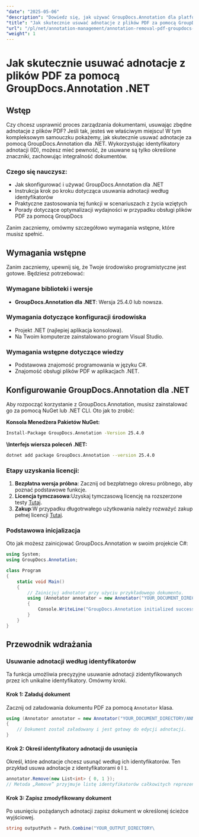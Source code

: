 ```yaml
---
"date": "2025-05-06"
"description": "Dowiedz się, jak używać GroupDocs.Annotation dla platformy .NET do usuwania adnotacji według identyfikatora, optymalizując w ten sposób proces zarządzania dokumentami, korzystając z tego kompleksowego przewodnika."
"title": "Jak skutecznie usuwać adnotacje z plików PDF za pomocą GroupDocs.Annotation .NET"
"url": "/pl/net/annotation-management/annotation-removal-pdf-groupdocs-dotnet-guide/"
"weight": 1
---
```


# Jak skutecznie usuwać adnotacje z plików PDF za pomocą GroupDocs.Annotation .NET

## Wstęp

Czy chcesz usprawnić proces zarządzania dokumentami, usuwając zbędne adnotacje z plików PDF? Jeśli tak, jesteś we właściwym miejscu! W tym kompleksowym samouczku pokażemy, jak skutecznie usuwać adnotacje za pomocą GroupDocs.Annotation dla .NET. Wykorzystując identyfikatory adnotacji (ID), możesz mieć pewność, że usuwane są tylko określone znaczniki, zachowując integralność dokumentów.

### Czego się nauczysz:
- Jak skonfigurować i używać GroupDocs.Annotation dla .NET
- Instrukcja krok po kroku dotycząca usuwania adnotacji według identyfikatorów
- Praktyczne zastosowania tej funkcji w scenariuszach z życia wziętych
- Porady dotyczące optymalizacji wydajności w przypadku obsługi plików PDF za pomocą GroupDocs

Zanim zaczniemy, omówmy szczegółowo wymagania wstępne, które musisz spełnić.

## Wymagania wstępne

Zanim zaczniemy, upewnij się, że Twoje środowisko programistyczne jest gotowe. Będziesz potrzebować:

### Wymagane biblioteki i wersje
- **GroupDocs.Annotation dla .NET**: Wersja 25.4.0 lub nowsza.

### Wymagania dotyczące konfiguracji środowiska
- Projekt .NET (najlepiej aplikacja konsolowa).
- Na Twoim komputerze zainstalowano program Visual Studio.

### Wymagania wstępne dotyczące wiedzy
- Podstawowa znajomość programowania w języku C#.
- Znajomość obsługi plików PDF w aplikacjach .NET.

## Konfigurowanie GroupDocs.Annotation dla .NET

Aby rozpocząć korzystanie z GroupDocs.Annotation, musisz zainstalować go za pomocą NuGet lub .NET CLI. Oto jak to zrobić:

**Konsola Menedżera Pakietów NuGet:**
```bash
Install-Package GroupDocs.Annotation -Version 25.4.0
```

**\Interfejs wiersza poleceń .NET:**
```bash
dotnet add package GroupDocs.Annotation --version 25.4.0
```

### Etapy uzyskania licencji:
1. **Bezpłatna wersja próbna**: Zacznij od bezpłatnego okresu próbnego, aby poznać podstawowe funkcje.
2. **Licencja tymczasowa**:Uzyskaj tymczasową licencję na rozszerzone testy [Tutaj](https://purchase.groupdocs.com/temporary-license/).
3. **Zakup**:W przypadku długotrwałego użytkowania należy rozważyć zakup pełnej licencji [Tutaj](https://purchase.groupdocs.com/buy).

### Podstawowa inicjalizacja
Oto jak możesz zainicjować GroupDocs.Annotation w swoim projekcie C#:

```csharp
using System;
using GroupDocs.Annotation;

class Program
{
    static void Main()
    {
        // Zainicjuj adnotator przy użyciu przykładowego dokumentu.
        using (Annotator annotator = new Annotator("YOUR_DOCUMENT_DIRECTORY/ANNOTATED.pdf"))
        {
            Console.WriteLine("GroupDocs.Annotation initialized successfully.");
        }
    }
}
```

## Przewodnik wdrażania

### Usuwanie adnotacji według identyfikatorów

Ta funkcja umożliwia precyzyjne usuwanie adnotacji zidentyfikowanych przez ich unikalne identyfikatory. Omówmy kroki.

#### Krok 1: Załaduj dokument
Zacznij od załadowania dokumentu PDF za pomocą `Annotator` klasa.

```csharp
using (Annotator annotator = new Annotator("YOUR_DOCUMENT_DIRECTORY/ANNOTATED.pdf"))
{
    // Dokument został załadowany i jest gotowy do edycji adnotacji.
}
```

#### Krok 2: Określ identyfikatory adnotacji do usunięcia
Określ, które adnotacje chcesz usunąć według ich identyfikatorów. Ten przykład usuwa adnotacje z identyfikatorami `0` I `1`.

```csharp
annotator.Remove(new List<int> { 0, 1 });
// Metoda „Remove” przyjmuje listę identyfikatorów całkowitych reprezentujących adnotacje.
```

#### Krok 3: Zapisz zmodyfikowany dokument
Po usunięciu pożądanych adnotacji zapisz dokument w określonej ścieżce wyjściowej.

```csharp
string outputPath = Path.Combine("YOUR_OUTPUT_DIRECTORY\